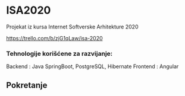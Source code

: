 # ISA2020
Projekat iz kursa Internet Softverske Arhitekture 2020

https://trello.com/b/zjG1qLaw/isa-2020

### Tehnologije korišćene za razvijanje:
Backend : Java SpringBoot, PostgreSQL, Hibernate
Frontend : Angular

## Pokretanje
